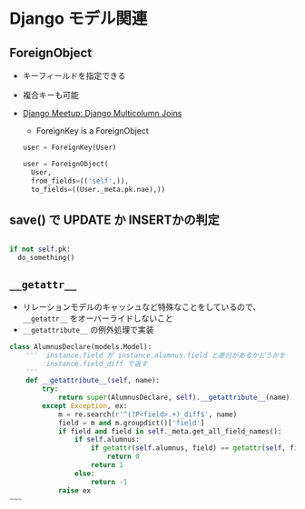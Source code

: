# Django モデル関連

## ForeignObject

- キーフィールドを指定できる
- 複合キーも可能
- [Django Meetup: Django Multicolumn Joins](http://www.slideshare.net/HearsaySocial/django-meetup-django-multicolumn-joins)

  * ForeignKey is a ForeignObject

  ~~~py
  user = ForeignKey(User)
  ~~~
  ~~~py
  user = ForeignObject(
    User,
    from_fields=(('self',)),
    to_fields=((User._meta.pk.nae),))
  ~~~

## save() で UPDATE か INSERTかの判定

~~~python

if not self.pk:
  do_something()
~~~  


## `__getattr__`


- リレーションモデルのキャッシュなど特殊なことをしているので、 `__getattr__` をオーバーライドしないこと
- `__getattribute__` の例外処理で実装

~~~~python
class AlumnusDeclare(models.Model):
    '''  instance.field が instance.alumnus.field と差分があるかどうかを
         instance.field_diff で返す
    '''
    def __getattribute__(self, name):
        try:
            return super(AlumnusDeclare, self).__getattribute__(name)
        except Exception, ex:
            m = re.search(r'^(?P<field>.+)_diff$', name)
            field = m and m.groupdict()['field']
            if field and field in self._meta.get_all_field_names():
                if self.alumnus:
                    if getattr(self.alumnus, field) == getattr(self, field):
                        return 0
                    return 1
                else:
                    return -1
            raise ex
~~~

